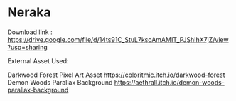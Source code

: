 # Neraka
Download link : https://drive.google.com/file/d/14ts91C_StuL7ksoAmAMIT_PJShIhX7jZ/view?usp=sharing


External Asset Used:

Darkwood Forest Pixel Art Asset    https://coloritmic.itch.io/darkwood-forest
Demon Woods Parallax Background    https://aethrall.itch.io/demon-woods-parallax-background 
 
